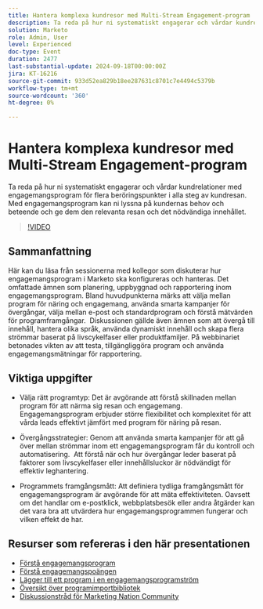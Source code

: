 ```yaml
---
title: Hantera komplexa kundresor med Multi-Stream Engagement-program
description: Ta reda på hur ni systematiskt engagerar och vårdar kundrelationer med engagemangsprogram för flera beröringspunkter i alla steg av kundresan. Med engagemangsprogram kan ni lyssna på kundernas behov och beteende och ge dem den relevanta resan och det nödvändiga innehållet.
solution: Marketo
role: Admin, User
level: Experienced
doc-type: Event
duration: 2477
last-substantial-update: 2024-09-18T00:00:00Z
jira: KT-16216
source-git-commit: 933d52ea829b18ee287631c8701c7e4494c5379b
workflow-type: tm+mt
source-wordcount: '360'
ht-degree: 0%

---
```



# Hantera komplexa kundresor med Multi-Stream Engagement-program

Ta reda på hur ni systematiskt engagerar och vårdar kundrelationer med engagemangsprogram för flera beröringspunkter i alla steg av kundresan. Med engagemangsprogram kan ni lyssna på kundernas behov och beteende och ge dem den relevanta resan och det nödvändiga innehållet.

>[!VIDEO](https://video.tv.adobe.com/v/3434490/?learn=on)

## Sammanfattning

Här kan du läsa från sessionerna med kollegor som diskuterar hur engagemangsprogram i Marketo ska konfigureras och hanteras. Det omfattade ämnen som planering, uppbyggnad och rapportering inom engagemangsprogram. Bland huvudpunkterna märks att välja mellan program för näring och engagemang, använda smarta kampanjer för övergångar, välja mellan e-post och standardprogram och förstå mätvärden för programframgångar. &#x200B; Diskussionen gällde även ämnen som att övergå till innehåll, hantera olika språk, använda dynamiskt innehåll och skapa flera strömmar baserat på livscykelfaser eller produktfamiljer. På webbinariet betonades vikten av att testa, tillgängliggöra program och använda engagemangsmätningar för rapportering. &#x200B;

## Viktiga uppgifter

* Välja rätt programtyp: Det är avgörande att förstå skillnaden mellan program för att närma sig resan och engagemang. &#x200B; Engagemangsprogram erbjuder större flexibilitet och komplexitet för att vårda leads effektivt jämfört med program för näring på resan. &#x200B;

* Övergångsstrategier: Genom att använda smarta kampanjer för att gå över mellan strömmar inom ett engagemangsprogram får du kontroll och automatisering. &#x200B; Att förstå när och hur övergångar leder baserat på faktorer som livscykelfaser eller innehållsluckor är nödvändigt för effektiv leghantering.

* Programmets framgångsmått: Att definiera tydliga framgångsmått för engagemangsprogram är avgörande för att mäta effektiviteten. &#x200B; Oavsett om det handlar om e-postklick, webbplatsbesök eller andra åtgärder kan det vara bra att utvärdera hur engagemangsprogrammen fungerar och vilken effekt de har. &#x200B;

## Resurser som refereras i den här presentationen

* [Förstå engagemangsprogram](https://experienceleague.adobe.com/en/docs/marketo/using/product-docs/email-marketing/drip-nurturing/creating-an-engagement-program/understanding-engagement-programs)
* [Förstå engagemangspoängen](https://experienceleague.adobe.com/en/docs/marketo/using/product-docs/email-marketing/drip-nurturing/reports-and-notifications/understanding-the-engagement-score)
* [Lägger till ett program i en engagemangsprogramström](https://experienceleague.adobe.com/en/docs/marketo/using/product-docs/email-marketing/drip-nurturing/creating-an-engagement-program/adding-a-program-to-an-engagement-program-stream)
* [Översikt över programimportbibliotek](https://experienceleague.adobe.com/en/docs/marketo/using/product-docs/core-marketo-concepts/programs/program-library/program-import-library-overview)
* [Diskussionstråd för Marketing Nation Community](https://nation.marketo.com/t5/product-discussions/sept-17-webinar-learn-from-your-peers-master-complex-customer/td-p/352582)